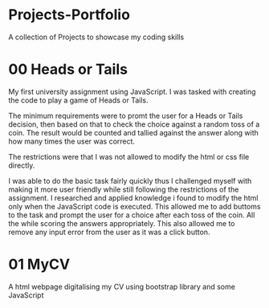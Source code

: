# Projects-Portfolio
A collection of Projects to showcase my coding skills

<h1>00 Heads or Tails </h1>
<p> My first university assignment using JavaScript. I was tasked with creating the code to play a game of Heads or Tails.<br>

The minimum requirements were to promt the user for a Heads or Tails decision, then based on that to check the choice against a random toss of a coin. The result would be counted and tallied against the answer along with how many times the user was correct. <br>

The restrictions were that I was not allowed to modify the html or css file directly.

I was able to do the basic task fairly quickly thus I challenged myself with making it more user friendly while still following the restrictions of the assignment. I researched and applied knowledge i found to modify the html only when the JavaScript code is executed. This allowed me to add buttoms to the task and prompt the user for a choice after each toss of the coin. All the while scoring the answers appropriately. This also allowed me to remove any input error from the user as it was a click button. </p>

<h1>01 MyCV</h1>
<p> A html webpage digitalising my CV using bootstrap library and some JavaScript</p> 
